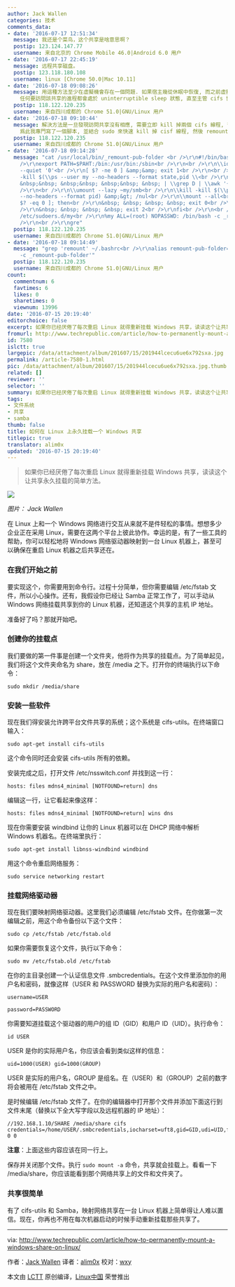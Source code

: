 ```yaml
---
author: Jack Wallen
categories: 技术
comments_data:
- date: '2016-07-17 12:51:34'
  message: 我还是个菜鸟，这个共享是啥意思啊？
  postip: 123.124.147.77
  username: 来自北京的 Chrome Mobile 46.0|Android 6.0 用户
- date: '2016-07-17 22:45:19'
  message: 远程共享磁盘。
  postip: 123.118.180.108
  username: linux [Chrome 50.0|Mac 10.11]
- date: '2016-07-18 09:08:26'
  message: 用這種方法至少在虛擬機會存在一個問題. 如果宿主幾從休眠中恢復, 而之前虛擬機沒有關閉或休眠,&nbsp;&nbsp;那麼那個共享會存在一定機率無法訪問,
    任何要訪問該共享的進程都會處於 uninterruptible sleep 狀態, 直至主管 cifs 協議的兩個系統線程超時爲止.
  postip: 118.122.120.235
  username: 来自四川成都的 Chrome 51.0|GNU/Linux 用户
- date: '2016-07-18 09:10:44'
  message: 解決方法是一旦發現訪問共享沒有相應, 需要立即 kill 掉兩個 cifs 線程, 否則只有等超時結束. 到了 Linux 4.x 內核, 這個問題似乎有所緩解.
    爲此我專門寫了一個腳本, 並結合 sudo 來快速 kill 掉 cisf 線程, 然後 remount.
  postip: 118.122.120.235
  username: 来自四川成都的 Chrome 51.0|GNU/Linux 用户
- date: '2016-07-18 09:14:28'
  message: "cat /usr/local/bin/_remount-pub-folder <br />\r\n#!/bin/bash<br />\r\n<br
    />\r\nexport PATH=$PAHT:/bin:/usr/bin:/sbin<br />\r\n<br />\r\n\\id --user | \\grep
    --quiet '0'<br />\r\n[ $? -ne 0 ] &amp;&amp; exit 1<br />\r\n<br />\r\n\\kill
    -kill $(\\ps --user my --no-headers --format state,pid \\<br />\r\n&nbsp; &nbsp;&nbsp;
    &nbsp;&nbsp; &nbsp;&nbsp; &nbsp;&nbsp; &nbsp; | \\grep D | \\awk '{print $NF}')<br
    />\r\n<br />\r\n\\umount --lazy ~my/smb<br />\r\n\\kill -kill $(\\ps -C cifsiod
    --no-headers --format pid) &amp;&gt; /nul<br />\r\n\\mount --all<br />\r\nif [
    $? -eq 0 ]; then<br />\r\n&nbsp; &nbsp; &nbsp; &nbsp; exit 0<br />\r\nelse<br
    />\r\n&nbsp; &nbsp; &nbsp; &nbsp; exit 2<br />\r\nfi<br />\r\n<br />\r\ngrep 'remount'
    /etc/sudoers.d/my<br />\r\n%my ALL=(root) NOPASSWD: /bin/bash -c _remount-pub-folder<br
    />\r\n<br />\r\ngre"
  postip: 118.122.120.235
  username: 来自四川成都的 Chrome 51.0|GNU/Linux 用户
- date: '2016-07-18 09:14:49'
  message: "grep 'remount' ~/.bashrc<br />\r\nalias remount-pub-folder='\\sudo bash
    -c _remount-pub-folder'"
  postip: 118.122.120.235
  username: 来自四川成都的 Chrome 51.0|GNU/Linux 用户
count:
  commentnum: 6
  favtimes: 6
  likes: 0
  sharetimes: 0
  viewnum: 13996
date: '2016-07-15 20:19:40'
editorchoice: false
excerpt: 如果你已经厌倦了每次重启 Linux 就得重新挂载 Windows 共享，读读这个让共享永久挂载的简单方法。
fromurl: http://www.techrepublic.com/article/how-to-permanently-mount-a-windows-share-on-linux/
id: 7580
islctt: true
largepic: /data/attachment/album/201607/15/201944lcecu6ue6x792sxa.jpg
permalink: /article-7580-1.html
pic: /data/attachment/album/201607/15/201944lcecu6ue6x792sxa.jpg.thumb.jpg
related: []
reviewer: ''
selector: ''
summary: 如果你已经厌倦了每次重启 Linux 就得重新挂载 Windows 共享，读读这个让共享永久挂载的简单方法。
tags:
- 文件系统
- 共享
- samba
thumb: false
title: 如何在 Linux 上永久挂载一个 Windows 共享
titlepic: true
translator: alim0x
updated: '2016-07-15 20:19:40'
---
```



> 
> 如果你已经厌倦了每次重启 Linux 就得重新挂载 Windows 共享，读读这个让共享永久挂载的简单方法。
> 
> 
> 


![](/data/attachment/album/201607/15/201944lcecu6ue6x792sxa.jpg)


*图片： Jack Wallen*


在 Linux 上和一个 Windows 网络进行交互从来就不是件轻松的事情。想想多少企业正在采用 Linux，需要在这两个平台上彼此协作。幸运的是，有了一些工具的帮助，你可以轻松地将 Windows 网络驱动器映射到一台 Linux 机器上，甚至可以确保在重启 Linux 机器之后共享还在。


### 在我们开始之前


要实现这个，你需要用到命令行。过程十分简单，但你需要编辑 /etc/fstab 文件，所以小心操作。还有，我假设你已经让 Samba 正常工作了，可以手动从 Windows 网络挂载共享到你的 Linux 机器，还知道这个共享的主机 IP 地址。


准备好了吗？那就开始吧。


### 创建你的挂载点


我们要做的第一件事是创建一个文件夹，他将作为共享的挂载点。为了简单起见，我们将这个文件夹命名为 share，放在 /media 之下。打开你的终端执行以下命令：



```
sudo mkdir /media/share

```

### 安装一些软件


现在我们得安装允许跨平台文件共享的系统；这个系统是 cifs-utils。在终端窗口输入：



```
sudo apt-get install cifs-utils

```

这个命令同时还会安装 cifs-utils 所有的依赖。


安装完成之后，打开文件 /etc/nsswitch.conf 并找到这一行：



```
hosts: files mdns4_minimal [NOTFOUND=return] dns

```

编辑这一行，让它看起来像这样：



```
hosts: files mdns4_minimal [NOTFOUND=return] wins dns

```

现在你需要安装 windbind 让你的 Linux 机器可以在 DHCP 网络中解析 Windows 机器名。在终端里执行：



```
sudo apt-get install libnss-windbind windbind

```

用这个命令重启网络服务：



```
sudo service networking restart

```

### 挂载网络驱动器


现在我们要映射网络驱动器。这里我们必须编辑 /etc/fstab 文件。在你做第一次编辑之前，用这个命令备份以下这个文件：



```
sudo cp /etc/fstab /etc/fstab.old

```

如果你需要恢复这个文件，执行以下命令：



```
sudo mv /etc/fstab.old /etc/fstab

```

在你的主目录创建一个认证信息文件 .smbcredentials。在这个文件里添加你的用户名和密码，就像这样（USER 和 PASSWORD 替换为实际的用户名和密码）：



```
username=USER

password=PASSWORD

```

你需要知道挂载这个驱动器的用户的组 ID（GID）和用户 ID（UID）。执行命令：



```
id USER

```

USER 是你的实际用户名，你应该会看到类似这样的信息：



```
uid=1000(USER) gid=1000(GROUP)

```

USER 是实际的用户名，GROUP 是组名。在（USER）和（GROUP）之前的数字将会被用在 /etc/fstab 文件之中。


是时候编辑 /etc/fstab 文件了。在你的编辑器中打开那个文件并添加下面这行到文件末尾（替换以下全大写字段以及远程机器的 IP 地址）：



```
//192.168.1.10/SHARE /media/share cifs credentials=/home/USER/.smbcredentials,iocharset=uft8,gid=GID,udi=UID,file_mode=0777,dir_mode=0777 0 0

```

**注意**：上面这些内容应该在同一行上。


保存并关闭那个文件。执行 `sudo mount -a` 命令，共享就会挂载上。看看一下 /media/share，你应该能看到那个网络共享上的文件和文件夹了。


### 共享很简单


有了 cifs-utils 和 Samba，映射网络共享在一台 Linux 机器上简单得让人难以置信。现在，你再也不用在每次机器启动的时候手动重新挂载那些共享了。




---


via: <http://www.techrepublic.com/article/how-to-permanently-mount-a-windows-share-on-linux/>


作者：[Jack Wallen](http://www.techrepublic.com/search/?a=jack+wallen) 译者：[alim0x](https://github.com/alim0x) 校对：[wxy](https://github.com/wxy)


本文由 [LCTT](https://github.com/LCTT/TranslateProject) 原创编译，[Linux中国](https://linux.cn/) 荣誉推出